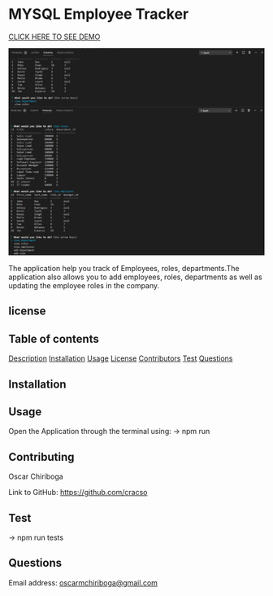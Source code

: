 
  # **MYSQL Employee Tracker**
  [CLICK HERE TO SEE DEMO](https://youtu.be/F9lGj9ENHGI)


  <img src="Demophoto.png">
  
  The application help you track of Employees, roles, departments.The application also allows you to add employees, roles, departments as well as updating the employee roles in the company.

  
  ## license
  
  
  ## Table of contents

  [Description](#Description)
  [Installation](#Installation)
  [Usage](#Usage)
  [License](#License)
  [Contributors](#Contributors)
  [Test](#Test)
  [Questions](#Questions)

  ## Installation
  

  ## Usage
  Open the Application through the terminal using: -> npm run

  ## Contributing
      
  Oscar Chiriboga
  
  
  Link to GitHub: https://github.com/cracso

  ## Test
  -> npm run tests

  ## Questions
  
  Email address: oscarmchiriboga@gmail.com
  